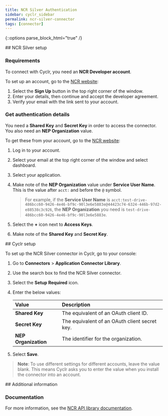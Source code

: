 ```yaml
---
title: NCR Silver Authentication
sidebar: cyclr_sidebar
permalink: ncr-silver-connector
tags: [connector]
---
```

{::options parse_block_html="true" /}
<section class="card">
## NCR Silver setup

### Requirements

To connect with Cyclr, you need an **NCR Developer account**.

To set up an account, go to the [NCR website](https://developer.ncr.com/):

1.  Select the **Sign Up** button in the top right corner of the window.
2.  Enter your details, then continue and accept the developer agreement.
3.  Verify your email with the link sent to your account.

### Get authentication details

You need a **Shared Key** and **Secret Key** in order to access the connector. You also need an **NEP Organization** value.


To get these from your account, go to the [NCR website](https://developer.ncr.com/):
1.  Log in to your account.
2.  Select your email at the top right corner of the window and select dashboard.
3.  Select your application.
4.  Make note of the **NEP Organization** value under **Service User Name**. This is the value after `acct:` and before the `@` symbol.

    >  For example, if the **Service User Name** is `acct:test-drive-486bcc60-9426-4e46-bf9c-90l3e6e5883e@44423c74-6324-446b-97d2-e88538c3c926`, the **NEP Organization** you need is `test-drive-486bcc60-9426-4e46-bf9c-90l3e6e5883e`.

5.  Select the **+** icon next to **Access Keys**. 
6.  Make note of the **Shared Key** and **Secret Key**.


</section>
<section class="card">
## Cyclr setup

To set up the NCR Silver connector in Cyclr, go to your console:

1. Go to **Connectors** > **Application Connector Library**.
2. Use the search box to find the NCR Silver connector.
3. Select the **Setup Required** icon.
4. Enter the below values:

   | Value              | Description                                 |
   | :----------------- | :------------------------------------------ |
   | **Shared Key**      | The equivalent of an OAuth client ID.        |
   | **Secret Key**      | The equivalent of an OAuth client secret key.|
   | **NEP Organization**| The identifier for the organization.         |

7. Select **Save**.

> **Note**: To use different settings for different accounts, leave the value blank. This means Cyclr asks you to enter the value when you install the connector into an account.

</section>
<section class="card">
## Additional information

### Documentation

For more information, see the [NCR API library documentation](https://developer.ncr.com/portals/dev-portal/api-explorer).

</section>
